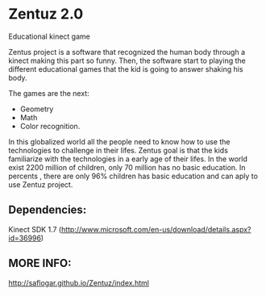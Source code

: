 # Zentuz 2.0
Educational kinect game

Zentus project is a software that recognized the human body through a kinect making this part so funny. Then, the software start to playing the different educational games that the kid is going to answer shaking his body.

The games are the next: 

- Geometry
- Math
- Color recognition. 

In this globalized world all the people need to know how to use the technologies to challenge in their lifes. Zentus goal is that the kids familiarize with the technologies in a early age of their lifes. In the world exist 2200 million of children, only 70 million has no basic education. In percents , there are only 96% children has basic education and can aply to use Zentuz project. 

 ## Dependencies:

Kinect SDK 1.7 (http://www.microsoft.com/en-us/download/details.aspx?id=36996)

## MORE INFO:
http://saflogar.github.io/Zentuz/index.html
